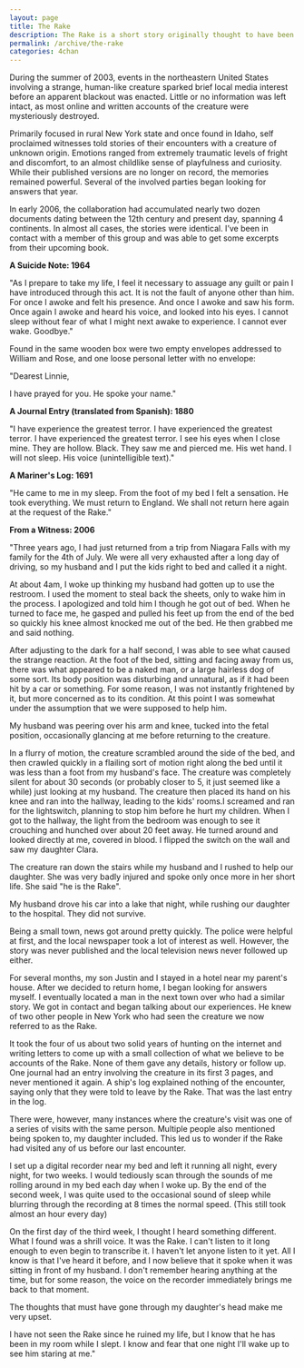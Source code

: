 ```yaml
---
layout: page
title: The Rake
description: The Rake is a short story originally thought to have been written by Brian Somerville. The story has its origins on the /b/ board of 4chan. The story is a compilation of threads and was originally posted on his site, panda6.com, on July 20th, 2006.
permalink: /archive/the-rake
categories: 4chan
---
```


During the summer of 2003, events in the northeastern United States involving a strange, human-like creature sparked brief local media interest before an apparent blackout was enacted. Little or no information was left intact, as most online and written accounts of the creature were mysteriously destroyed.

Primarily focused in rural New York state and once found in Idaho, self proclaimed witnesses told stories of their encounters with a creature of unknown origin. Emotions ranged from extremely traumatic levels of fright and discomfort, to an almost childlike sense of playfulness and curiosity. While their published versions are no longer on record, the memories remained powerful. Several of the involved parties began looking for answers that year.

In early 2006, the collaboration had accumulated nearly two dozen documents dating between the 12th century and present day, spanning 4 continents. In almost all cases, the stories were identical. I’ve been in contact with a member of this group and was able to get some excerpts from their upcoming book.

**A Suicide Note: 1964**

"As I prepare to take my life, I feel it necessary to assuage any guilt or pain I have introduced through this act. It is not the fault of anyone other than him. For once I awoke and felt his presence. And once I awoke and saw his form. Once again I awoke and heard his voice, and looked into his eyes. I cannot sleep without fear of what I might next awake to experience. I cannot ever wake. Goodbye."

Found in the same wooden box were two empty envelopes addressed to William and Rose, and one loose personal letter with no envelope:

"Dearest Linnie,

I have prayed for you. He spoke your name."

**A Journal Entry (translated from Spanish): 1880**

"I have experience the greatest terror. I have experienced the greatest terror. I have experienced the greatest terror. I see his eyes when I close mine. They are hollow. Black. They saw me and pierced me. His wet hand. I will not sleep. His voice (unintelligible text)."

**A Mariner's Log: 1691**

"He came to me in my sleep. From the foot of my bed I felt a sensation. He took everything. We must return to England. We shall not return here again at the request of the Rake."

**From a Witness: 2006**

"Three years ago, I had just returned from a trip from Niagara Falls with my family for the 4th of July. We were all very exhausted after a long day of driving, so my husband and I put the kids right to bed and called it a night.

At about 4am, I woke up thinking my husband had gotten up to use the restroom. I used the moment to steal back the sheets, only to wake him in the process. I apologized and told him I though he got out of bed. When he turned to face me, he gasped and pulled his feet up from the end of the bed so quickly his knee almost knocked me out of the bed. He then grabbed me and said nothing.

After adjusting to the dark for a half second, I was able to see what caused the strange reaction. At the foot of the bed, sitting and facing away from us, there was what appeared to be a naked man, or a large hairless dog of some sort. Its body position was disturbing and unnatural, as if it had been hit by a car or something. For some reason, I was not instantly frightened by it, but more concerned as to its condition. At this point I was somewhat under the assumption that we were supposed to help him.

My husband was peering over his arm and knee, tucked into the fetal position, occasionally glancing at me before returning to the creature.

In a flurry of motion, the creature scrambled around the side of the bed, and then crawled quickly in a flailing sort of motion right along the bed until it was less than a foot from my husband's face. The creature was completely silent for about 30 seconds (or probably closer to 5, it just seemed like a while) just looking at my husband. The creature then placed its hand on his knee and ran into the hallway, leading to the kids' rooms.I screamed and ran for the lightswitch, planning to stop him before he hurt my children. When I got to the hallway, the light from the bedroom was enough to see it crouching and hunched over about 20 feet away. He turned around and looked directly at me, covered in blood. I flipped the switch on the wall and saw my daughter Clara.

The creature ran down the stairs while my husband and I rushed to help our daughter. She was very badly injured and spoke only once more in her short life. She said "he is the Rake".

My husband drove his car into a lake that night, while rushing our daughter to the hospital. They did not survive.

Being a small town, news got around pretty quickly. The police were helpful at first, and the local newspaper took a lot of interest as well. However, the story was never published and the local television news never followed up either.

For several months, my son Justin and I stayed in a hotel near my parent's house. After we decided to return home, I began looking for answers myself. I eventually located a man in the next town over who had a similar story. We got in contact and began talking about our experiences. He knew of two other people in New York who had seen the creature we now referred to as the Rake.

It took the four of us about two solid years of hunting on the internet and writing letters to come up with a small collection of what we believe to be accounts of the Rake. None of them gave any details, history or follow up. One journal had an entry involving the creature in its first 3 pages, and never mentioned it again. A ship's log explained nothing of the encounter, saying only that they were told to leave by the Rake. That was the last entry in the log.

There were, however, many instances where the creature's visit was one of a series of visits with the same person. Multiple people also mentioned being spoken to, my daughter included. This led us to wonder if the Rake had visited any of us before our last encounter.

I set up a digital recorder near my bed and left it running all night, every night, for two weeks. I would tediously scan through the sounds of me rolling around in my bed each day when I woke up. By the end of the second week, I was quite used to the occasional sound of sleep while blurring through the recording at 8 times the normal speed. (This still took almost an hour every day)

On the first day of the third week, I thought I heard something different. What I found was a shrill voice. It was the Rake. I can't listen to it long enough to even begin to transcribe it. I haven't let anyone listen to it yet. All I know is that I've heard it before, and I now believe that it spoke when it was sitting in front of my husband. I don't remember hearing anything at the time, but for some reason, the voice on the recorder immediately brings me back to that moment.

The thoughts that must have gone through my daughter's head make me very upset.

I have not seen the Rake since he ruined my life, but I know that he has been in my room while I slept. I know and fear that one night I'll wake up to see him staring at me."
